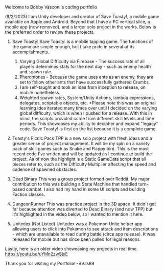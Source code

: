Welcome to Bobby Vasconi's coding portfolio

(8/2/2023)
I am Unity developer and creator of Save Toasty!, a mobile game available on Apple and Android.
Beyond that I have a PC vertical slice, a mobile app (now removed), and a larger solo project in the works. Below is the preferred order to review these projects.

1. Save Toasty!
  Save Toasty! is a mobile tapping game. The functions of the game are simple enough, but I take pride in several of its accomplishments.
    1. Varying Global Difficulty via Firebase - The success rate of all players determines stats for the next day - such as enemy health and spawn rate.
    2. Pheromones - Because the game uses ants as an enemy, they are set to follow other ants that have successfully gathered Crumbs.
    4. I am self-taught and took an idea from inception to release, on mobile nonetheless.
    5. Weighted spawn rates, System/Unity Actions, lambda expressions, delegates, scriptable objects, etc.
  *Please note this was an original learning idea iterated many times over until I decided on the varying global difficulty, which is when I pushed for a release. With this in mind, the scripts provided come from different skill levels and time periods. This showcases my ability to decipher and expand "legacy" code. Save Toasty! is first on the list because it is a complete game.

2. Toasty's Picnic Pack
  TPP is a new solo project with fresh ideas and a greater sense of project management. It will be my spin on a variety pack of skill games such as Snake and Flappy bird. This is the most recent code I've written and will be updated as I continue to build the project. As of now the highlight is a Static GameData script that all pieces refer to, such as the Difficulty Multiplier affecting the speed and cadence of spawned obstacles.

3. Dead Binary
  This was a group project formed over Reddit. My major contribution to this was building a State Machine that handled turn-based combat. I also had my hand in some UI scripts and building Faction classes.

4. DungeonRunner
  This was practice project in the 3D space. It didn't get far because attention was diverted to Dead Binary (and now TPP) but it's highlighted in the video below, so I wanted to mention it here.

5. Unitedex (Not Listed)
  Unitedex was a Pokemon Unite helper app allowing users to click into Pokemon to see attack and item descriptions - which are unavailable to read during battle (circa app release). It was released for mobile but has since been pulled for legal reasons.

Lastly, here is an older video showcasing my projects in real time.
https://youtu.be/uYMn2zwSjxE   

Thank you for visiting my Portfolio!
-BVas89
